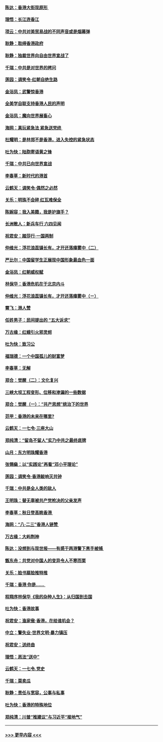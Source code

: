 #### [陈达：香港大街现原形 ](../pages/nsc993/n11495441.md?t=09030744) 
#### [理悟：长江连香江](../pages/nsc993/n11495377.md?t=09030744) 
#### [项云：中共对美贸易战的不同声音或是烟幕弹](../pages/nsc993/n11494929.md?t=09030744) 
#### [耿静：取缔香港政府](../pages/nsc993/n11494218.md?t=09030744) 
#### [耿静：独裁世界向自由世界宣战了](../pages/nsc993/n11494190.md?t=09030744) 
#### [千瑞：中共是对世界的拷问](../pages/nsc993/n11493021.md?t=09030744) 
#### [莲园：调笑令‧红朝自绝生路](../pages/nsc993/n11493011.md?t=09030744) 
#### [金浴凤：武警惊香港](../pages/nsc993/n11492994.md?t=09030744) 
#### [全美学自联支持香港人民的声明](../pages/nsc993/n11492630.md?t=09030744) 
#### [金浴凤：魔向世界展畜心](../pages/nsc993/n11492599.md?t=09030744) 
#### [海网：真玩紧急法 紧急送党终 ](../pages/nsc993/n11492535.md?t=09030744) 
#### [杜耀明：是林郑不是香港，进入失控的紧急状态](../pages/nsc993/n11491420.md?t=09030744) 
#### [吐为快：陆胞寄语黄之锋](../pages/nsc993/n11491117.md?t=09030744) 
#### [千瑞：中共已向世界宣战](../pages/nsc993/n11490123.md?t=09030744) 
#### [李春草：新时代的港首](../pages/nsc993/n11489864.md?t=09030744) 
#### [云鹤天：调笑令·偶然之必然](../pages/nsc993/n11489701.md?t=09030744) 
#### [关乐：明珠不会碎 红瓦难保全](../pages/nsc993/n11489647.md?t=09030744) 
#### [陈婉容：我入美籍，我是护旗手？](../pages/nsc993/n11487908.md?t=09030744) 
#### [长洲散人：新兵车行 六四见闻](../pages/nsc993/n11487729.md?t=09030744) 
#### [祝君安：踏莎行‧一国两制](../pages/nsc993/n11487699.md?t=09030744) 
#### [仲维光：浮花浪蕊镇长有，才开还落瘴雾中（二）](../pages/nsc993/n11483286.md?t=09030744) 
#### [严比尔：中国留学生正展现中国形象最血色一面](../pages/nsc993/n11485145.md?t=09030744) 
#### [金浴凤：红朝威权赋](../pages/nsc993/n11485191.md?t=09030744) 
#### [林保华：香港危机在于北京内斗](../pages/nsc993/n11484593.md?t=09030744) 
#### [仲维光：浮花浪蕊镇长有，才开还落瘴雾中（ㄧ）](../pages/nsc993/n11483259.md?t=09030744) 
#### [霄飞：港人赞](../pages/nsc993/n11482957.md?t=09030744) 
#### [任姓男子：民间提出的 “五大诉求”](../pages/nsc993/n11482897.md?t=09030744) 
#### [万古缘：红蛾引火邪灵烬](../pages/nsc993/n11482886.md?t=09030744) 
#### [吐为快：致习公](../pages/nsc993/n11482867.md?t=09030744) 
#### [福瑞德：一个中国孤儿的财富梦](../pages/nsc993/n11482817.md?t=09030744) 
#### [李春草：无解](../pages/nsc993/n11482791.md?t=09030744) 
#### [郑合：觉醒（二）：文化复兴](../pages/nsc993/n11478025.md?t=09030744) 
#### [三峡大坝工程变形、位移和渗漏的一些数据](../pages/nsc993/n11478232.md?t=09030744) 
#### [郑合：觉醒（一）：“共产思想”统治下的世界](../pages/nsc993/n11477663.md?t=09030744) 
#### [范甲：香港的未来在哪里?](../pages/nsc993/n11477249.md?t=09030744) 
#### [云鹤天：一七令·三座大山](../pages/nsc993/n11477192.md?t=09030744) 
#### [郑纯清：“留岛不留人”实乃中共之最终底牌](../pages/nsc993/n11476160.md?t=09030744) 
#### [山月：东方明珠耀香港](../pages/nsc993/n11476077.md?t=09030744) 
#### [张翎燊：以“实践论”再看“邓小平理论”](../pages/nsc993/n11475733.md?t=09030744) 
#### [莲园：调笑令‧香港敲响灭共钟](../pages/nsc993/n11475723.md?t=09030744) 
#### [千瑞：中共是全人类的敌人](../pages/nsc993/n11475329.md?t=09030744) 
#### [王明珠：替无辜被共产党枪决的父亲发声](../pages/nsc993/n11474570.md?t=09030744) 
#### [李春草：秋日登高眺香港 ](../pages/nsc993/n11474491.md?t=09030744) 
#### [海网：“八·二三”香港人链赞 ](../pages/nsc993/n11474538.md?t=09030744) 
#### [万古缘：大屿荆神](../pages/nsc993/n11474401.md?t=09030744) 
#### [陈达：没想到与现世报——有感于两港警下黑手被捕 ](../pages/nsc993/n11472557.md?t=09030744) 
#### [甑东舟：共党对中国人的变异令人不寒而栗](../pages/nsc993/n11472496.md?t=09030744) 
#### [关乐：脸书扇脸推特推](../pages/nsc993/n11472488.md?t=09030744) 
#### [千瑞：香港  你是…… ](../pages/nsc993/n11472459.md?t=09030744) 
#### [程翔序林保华《我的杂种人生》：从归国到去国](../pages/nsc993/n11472369.md?t=09030744) 
#### [吐为快：香港故事](../pages/nsc993/n11471931.md?t=09030744) 
#### [祝君安：渔家傲‧香港，在给谁机会？](../pages/nsc993/n11469718.md?t=09030744) 
#### [中立：警失业‧世界文明‧暴力镇压](../pages/nsc993/n11467566.md?t=09030744) 
#### [祝君安：送终曲](../pages/nsc993/n11467546.md?t=09030744) 
#### [理悟：恶法“送中”](../pages/nsc993/n11467290.md?t=09030744) 
#### [云鹤天：一七令.党史](../pages/nsc993/n11464122.md?t=09030744) 
#### [千瑞：莫卖瓜](../pages/nsc993/n11463014.md?t=09030744) 
#### [耿静：责任与宽容，公事与私事](../pages/nsc993/n11462810.md?t=09030744) 
#### [吐为快：香港的特殊地位](../pages/nsc993/n11462562.md?t=09030744) 
#### [郑纯清：川普“推建议”与习近平“接地气”](../pages/nsc993/n11461683.md?t=09030744) 

----
#### [ >>> 更早内容 <<< ](../indexes/nsc993-earlier.md)
